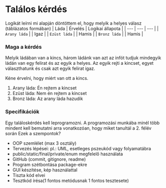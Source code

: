 # Találos kérdés
Logikát leírni mi alapján döntöttem el, hogy melyik a helyes válasz (táblázatos formában)
| Láda | Érvelés | Logikai állapota |
| --- | --- | --- |
| `Arany láda` |  | Igaz |
| `Ezüst láda` |  | Hamis |
| `Bronz láda` |  | Hamis |

### Maga a kérdés
Melyik ládában van a kincs, három ládánk van azt az infót tudjuk mindegyik ládán van egy felirat és az egyik a helyes. 
Az  egyik rejti a kincset, egyet választhatunk és csak azt egyik felirat igaz.

Kéne érvelni, hogy miért van ott a kincs.
 1. Arany láda: Én rejtem a kincset
 2. Ezüst láda: Nem én rejtem a kincset
 3. Bronz láda: Az arany láda hazudik

### Specifikációk
Egy találoskérdés kell leprogramozni. A programozási munkába minél több mindent kell bemutatni arra vonatkozóan, hogy miket tanultál a 2. félév során Ezek a szempontok?
- OOP szemlélet (max 3 osztály)
- Tervezés lépései: pl.: UML, esetleges pszeukód vagy folyamatábra
- public/static/final/private/enum megfelelő használata
- GitHub (commit, gitignore, readme)
- Program szétbontása package-ekre
- GUI készítése, kép használattal
- Tiszta kód elvei
- Tesztkód írésa(1 fontos metódusnak 1 fontos tesztesete)

